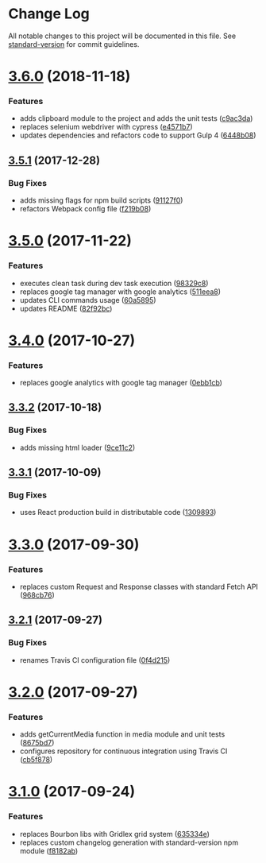 # Change Log

All notable changes to this project will be documented in this file. See [standard-version](https://github.com/conventional-changelog/standard-version) for commit guidelines.

<a name="3.6.0"></a>
# [3.6.0](https://github.com/itadakimas/jinni/compare/v3.5.1...v3.6.0) (2018-11-18)


### Features

* adds clipboard module to the project and adds the unit tests ([c9ac3da](https://github.com/itadakimas/jinni/commit/c9ac3da))
* replaces selenium webdriver with cypress ([e4571b7](https://github.com/itadakimas/jinni/commit/e4571b7))
* updates dependencies and refactors code to support Gulp 4 ([6448b08](https://github.com/itadakimas/jinni/commit/6448b08))



<a name="3.5.1"></a>
## [3.5.1](https://github.com/itadakimas/jinni/compare/v3.5.0...v3.5.1) (2017-12-28)


### Bug Fixes

* adds missing flags for npm build scripts ([91127f0](https://github.com/itadakimas/jinni/commit/91127f0))
* refactors Webpack config file ([f219b08](https://github.com/itadakimas/jinni/commit/f219b08))



<a name="3.5.0"></a>
# [3.5.0](https://github.com/itadakimas/jinni/compare/v3.4.0...v3.5.0) (2017-11-22)


### Features

* executes clean task during dev task execution ([98329c8](https://github.com/itadakimas/jinni/commit/98329c8))
* replaces google tag manager with google analytics ([511eea8](https://github.com/itadakimas/jinni/commit/511eea8))
* updates CLI commands usage ([60a5895](https://github.com/itadakimas/jinni/commit/60a5895))
* updates README ([82f92bc](https://github.com/itadakimas/jinni/commit/82f92bc))



<a name="3.4.0"></a>
# [3.4.0](https://github.com/itadakimas/jinni/compare/v3.3.2...v3.4.0) (2017-10-27)


### Features

* replaces google analytics with google tag manager ([0ebb1cb](https://github.com/itadakimas/jinni/commit/0ebb1cb))



<a name="3.3.2"></a>
## [3.3.2](https://github.com/itadakimas/jinni/compare/v3.3.1...v3.3.2) (2017-10-18)


### Bug Fixes

* adds missing html loader ([9ce11c2](https://github.com/itadakimas/jinni/commit/9ce11c2))



<a name="3.3.1"></a>
## [3.3.1](https://github.com/itadakimas/jinni/compare/v3.3.0...v3.3.1) (2017-10-09)


### Bug Fixes

* uses React production build in distributable code ([1309893](https://github.com/itadakimas/jinni/commit/1309893))



<a name="3.3.0"></a>
# [3.3.0](https://github.com/itadakimas/jinni/compare/v3.2.1...v3.3.0) (2017-09-30)


### Features

* replaces custom Request and Response classes with standard Fetch API ([968cb76](https://github.com/itadakimas/jinni/commit/968cb76))



<a name="3.2.1"></a>
## [3.2.1](https://github.com/itadakimas/jinni/compare/v3.2.0...v3.2.1) (2017-09-27)


### Bug Fixes

* renames Travis CI configuration file ([0f4d215](https://github.com/itadakimas/jinni/commit/0f4d215))



<a name="3.2.0"></a>
# [3.2.0](https://github.com/itadakimas/jinni/compare/v3.1.0...v3.2.0) (2017-09-27)


### Features

* adds getCurrentMedia function in media module and unit tests ([8675bd7](https://github.com/itadakimas/jinni/commit/8675bd7))
* configures repository for continuous integration using Travis CI ([cb5f878](https://github.com/itadakimas/jinni/commit/cb5f878))



<a name="3.1.0"></a>
# [3.1.0](https://github.com/itadakimas/jinni/compare/v3.0.1...v3.1.0) (2017-09-24)


### Features

* replaces Bourbon libs with Gridlex grid system ([635334e](https://github.com/itadakimas/jinni/commit/635334e))
* replaces custom changelog generation with standard-version npm module ([f8182ab](https://github.com/itadakimas/jinni/commit/f8182ab))
